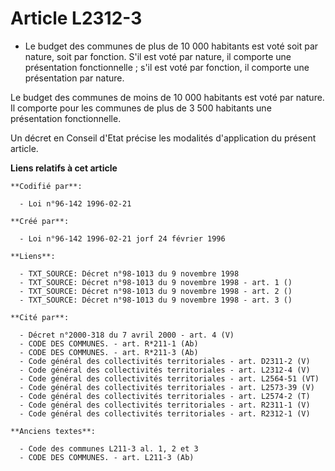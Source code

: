 # Article L2312-3

- Le budget des communes de plus de 10 000 habitants est voté soit par nature, soit par fonction. S'il est voté par nature,
il comporte une présentation fonctionnelle ; s'il est voté par fonction, il comporte une présentation par nature.

Le budget des communes de moins de 10 000 habitants est voté par nature. Il comporte pour les communes de plus de 3 500
habitants une présentation fonctionnelle.

Un décret en Conseil d'Etat précise les modalités d'application du présent article.

**Liens relatifs à cet article**

	**Codifié par**:

	  - Loi n°96-142 1996-02-21

	**Créé par**:

	  - Loi n°96-142 1996-02-21 jorf 24 février 1996

	**Liens**:

	  - TXT_SOURCE: Décret n°98-1013 du 9 novembre 1998
	  - TXT_SOURCE: Décret n°98-1013 du 9 novembre 1998 - art. 1 ()
	  - TXT_SOURCE: Décret n°98-1013 du 9 novembre 1998 - art. 2 ()
	  - TXT_SOURCE: Décret n°98-1013 du 9 novembre 1998 - art. 3 ()

	**Cité par**:

	  - Décret n°2000-318 du 7 avril 2000 - art. 4 (V)
	  - CODE DES COMMUNES. - art. R*211-1 (Ab)
	  - CODE DES COMMUNES. - art. R*211-3 (Ab)
	  - Code général des collectivités territoriales - art. D2311-2 (V)
	  - Code général des collectivités territoriales - art. L2312-4 (V)
	  - Code général des collectivités territoriales - art. L2564-51 (VT)
	  - Code général des collectivités territoriales - art. L2573-39 (V)
	  - Code général des collectivités territoriales - art. L2574-2 (T)
	  - Code général des collectivités territoriales - art. R2311-1 (V)
	  - Code général des collectivités territoriales - art. R2312-1 (V)

	**Anciens textes**:

	  - Code des communes L211-3 al. 1, 2 et 3
	  - CODE DES COMMUNES. - art. L211-3 (Ab)
